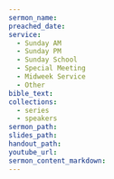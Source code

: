 ```yaml
---
sermon_name:
preached_date:
service:
  - Sunday AM
  - Sunday PM
  - Sunday School
  - Special Meeting
  - Midweek Service
  - Other
bible_text:
collections:
  - series
  - speakers
sermon_path:
slides_path:
handout_path:
youtube_url:
sermon_content_markdown:
---
```

